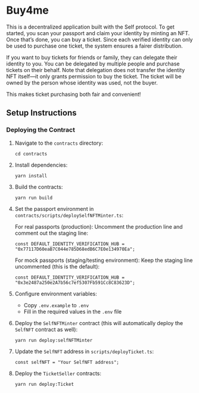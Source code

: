 # Buy4me

This is a decentralized application built with the Self protocol. To get started, you scan your passport and claim your identity by minting an NFT. Once that’s done, you can buy a ticket. Since each verified identity can only be used to purchase one ticket, the system ensures a fairer distribution.

If you want to buy tickets for friends or family, they can delegate their identity to you. You can be delegated by multiple people and purchase tickets on their behalf. Note that delegation does not transfer the identity NFT itself—it only grants permission to buy the ticket. The ticket will be owned by the person whose identity was used, not the buyer.

This makes ticket purchasing both fair and convenient!

## Setup Instructions

### Deploying the Contract

1. Navigate to the `contracts` directory:

   ```
   cd contracts
   ```

2. Install dependencies:

   ```
   yarn install
   ```

3. Build the contracts:

   ```
   yarn run build
   ```

4. Set the passport environment in `contracts/scripts/deploySelfNFTMinter.ts`:

   For real passports (production): Uncomment the production line and comment out the staging line:

   ```
   const DEFAULT_IDENTITY_VERIFICATION_HUB = "0x77117D60eaB7C044e785D68edB6C7E0e134970Ea";
   ```

   For mock passports (staging/testing environment): Keep the staging line uncommented (this is the default):

   ```
   const DEFAULT_IDENTITY_VERIFICATION_HUB = "0x3e2487a250e2A7b56c7ef5307Fb591Cc8C83623D";
   ```

5. Configure environment variables:

   - Copy `.env.example` to `.env`
   - Fill in the required values in the `.env` file

6. Deploy the `SelfNFTMinter` contract (this will automatically deploy the `SelfNFT` contract as well):

   ```
   yarn run deploy:selfNFTMinter
   ```

7. Update the `SelfNFT` address in `scripts/deployTicket.ts`:

   ```
   const selfNFT = "Your SelfNFT address";
   ```

8. Deploy the `TicketSeller` contracts:

   ```
   yarn run deploy:Ticket
   ```

   